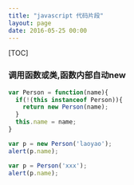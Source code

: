 ```yaml
---
title: "javascript 代码片段"
layout: page
date: 2016-05-25 00:00
---
```


[TOC]

### 调用函数或类,函数内部自动new ###
```javascript
var Person = function(name){
  if(!(this instanceof Person)){
    return new Person(name);
  }
  this.name = name;
}

var p = new Person('laoyao');
alert(p.name);

var p = Person('xxx');
alert(p.name);
```
